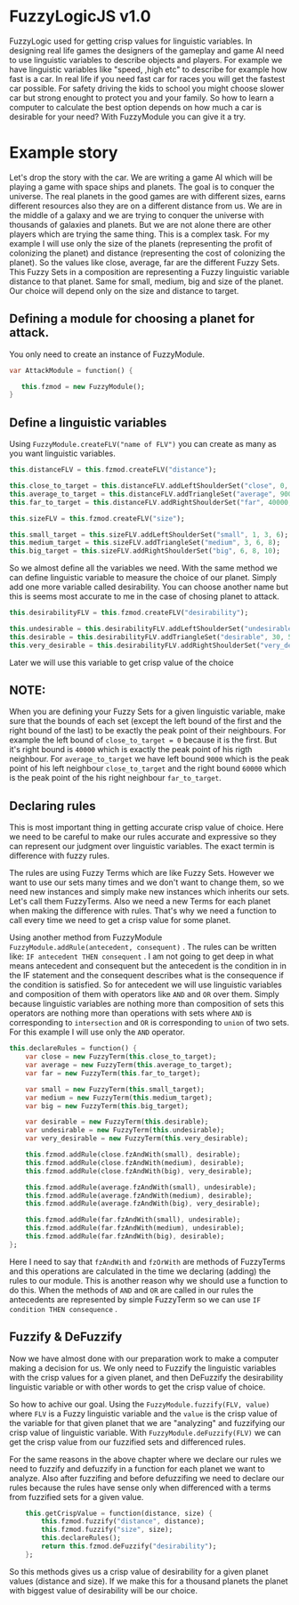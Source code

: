 FuzzyLogicJS v1.0
=================
FuzzyLogic used for getting crisp values for linguistic variables.
In designing real life games the designers of the gameplay and game AI need to use linguistic 
variables to describe objects and players. For example we have linguistic variables like "speed, 
 ,high etc" to describe for example how fast is a car. In real life if you need fast car 
for races you will get the fastest car possible. For safety driving the kids to school you might 
choose slower car but strong enought to protect you and your family. So how to learn a computer 
to calculate the best option depends on how much a car is desirable for your need? With FuzzyModule
you can give it a try.


Example story
=============
Let's drop the story with the car. We are writing a game AI which will be playing a game with 
space ships and planets. The goal is to conquer the universe. The real planets in the good games 
are with different sizes, earns different resources also they are on a different distance from us.
We are in the middle of a galaxy and we are trying to conquer the universe with thousands of 
galaxies and planets. But we are not alone there are other players which are trying the same thing.
This is a complex task. For my example I will use only the size of the planets (representing 
the profit of colonizing the planet) and distance (representing the cost of colonizing the planet).
So the values like close, average, far are the different Fuzzy Sets. This Fuzzy Sets in a composition
 are representing a Fuzzy linguistic variable distance to that planet. Same for small, medium, big and
 size of the planet. Our choice will depend only on the size and distance to target.

Defining a module for choosing a planet for attack.
---------------------------------------------------
 You only need to create an instance of FuzzyModule.

 ```dart
 var AttackModule = function() {

    this.fzmod = new FuzzyModule();
}
```

Define a linguistic variables
-----------------------------
 Using ```FuzzyModule.createFLV("name of FLV")``` you can create as many as you want linguistic
 variables.

```dart
this.distanceFLV = this.fzmod.createFLV("distance");

this.close_to_target = this.distanceFLV.addLeftShoulderSet("close", 0, 9000, 40000);
this.average_to_target = this.distanceFLV.addTriangleSet("average", 9000, 40000, 60000);
this.far_to_target = this.distanceFLV.addRightShoulderSet("far", 40000, 60000, 400000);

this.sizeFLV = this.fzmod.createFLV("size");

this.small_target = this.sizeFLV.addLeftShoulderSet("small", 1, 3, 6);
this.medium_target = this.sizeFLV.addTriangleSet("medium", 3, 6, 8);
this.big_target = this.sizeFLV.addRightShoulderSet("big", 6, 8, 10);
```

So we almost define all the variables we need. With the same method we can define linguistic
variable to measure the choice of our planet. Simply add one more variable called desirability.
You can choose another name but this is seems most accurate to me in the case of chosing planet
to attack.

```dart
this.desirabilityFLV = this.fzmod.createFLV("desirability");

this.undesirable = this.desirabilityFLV.addLeftShoulderSet("undesirable", 0, 30, 50);
this.desirable = this.desirabilityFLV.addTriangleSet("desirable", 30, 50, 70);
this.very_desirable = this.desirabilityFLV.addRightShoulderSet("very_desirable", 50, 70, 100);
```
Later we will use this variable to get crisp value of the choice


NOTE:
-----
When you are defining your Fuzzy Sets for a given linguistic variable, make sure that the bounds of each
set (except the left bound of the first and the right bound of the last) to be exactly the peak point
of their neighbours. For example the left bound of ```close_to_target = 0``` because it is the first.
But it's right bound is ```40000``` which is exactly the peak point of his rigth neighbour. For 
```average_to_target``` we have left bound ```9000``` which is the peak point of his left neighbour 
```close_to_target``` and the right bound ```60000``` which is the peak point of the his right neighbour ```far_to_target```.


Declaring rules
---------------
This is most important thing in getting accurate crisp value of choice. Here we need to be 
careful to make our rules accurate and expressive so they can represent our judgment over
linguistic variables. The exact termin is difference with fuzzy rules.

The rules are using Fuzzy Terms which are like Fuzzy Sets. However we want to use our sets many times
and we don't want to change them, so we need new instances and simply make new instances which inherits
our sets. Let's call them FuzzyTerms. Also we need a new Terms for each planet when making the difference
with rules. That's why we need a function to call every time we need to get a crisp value for some planet.

Using another method from FuzzyModule ``` FuzzyModule.addRule(antecedent, consequent)``` . 
The rules can be written like:  ```IF antecedent THEN consequent``` . I am not 
going to get deep in what means antecedent and consequent but the antecedent is the condition in
in the IF statement and the consequent describes what is the consequence if the condition is satisfied.
So for antecedent we will use linguistic variables and composition of them with operators like
```AND``` and ```OR``` over them. Simply because linguistic variables are nothing more than composition of sets
this operators are nothing more than operations with sets where ```AND``` is corresponding to ```intersection``` and ```OR``` is 
corresponding to ```union``` of two sets. For this example I will use only the ```AND``` operator.


```dart
this.declareRules = function() {
    var close = new FuzzyTerm(this.close_to_target);
    var average = new FuzzyTerm(this.average_to_target);
    var far = new FuzzyTerm(this.far_to_target);

    var small = new FuzzyTerm(this.small_target);
    var medium = new FuzzyTerm(this.medium_target);
    var big = new FuzzyTerm(this.big_target);

    var desirable = new FuzzyTerm(this.desirable);
    var undesirable = new FuzzyTerm(this.undesirable);
    var very_desirable = new FuzzyTerm(this.very_desirable);

    this.fzmod.addRule(close.fzAndWith(small), desirable);
    this.fzmod.addRule(close.fzAndWith(medium), desirable);
    this.fzmod.addRule(close.fzAndWith(big), very_desirable);

    this.fzmod.addRule(average.fzAndWith(small), undesirable);
    this.fzmod.addRule(average.fzAndWith(medium), desirable);
    this.fzmod.addRule(average.fzAndWith(big), very_desirable);

    this.fzmod.addRule(far.fzAndWith(small), undesirable);
    this.fzmod.addRule(far.fzAndWith(medium), undesirable);
    this.fzmod.addRule(far.fzAndWith(big), desirable);
};
```

Here I need to say that ```fzAndWith``` and ```fzOrWith``` are methods of FuzzyTerms and this operations
are calculated in the time we declaring (adding) the rules to our module. This is another reason why we
should use a function to do this. When the methods of ```AND``` and ```OR``` are called in our rules the
antecedents are represented by simple FuzzyTerm so we can use ```IF condition THEN consequence``` .


Fuzzify & DeFuzzify
-------------------

Now we have almost done with our preparation work to make a computer making a decision for us. 
We only need to Fuzzify the linguistic variables with the crisp values for a given planet, and then
DeFuzzify the desirability linguistic variable or with other words to get the crisp value of choice.

So how to achive our goal.
Using the ```FuzzyModule.fuzzify(FLV, value)``` where ```FLV``` is a Fuzzy linguistic variable and the 
```value``` is the crisp value of the variable for that given planet that we are "analyzing" and 
fuzzifying our crisp value of linguistic variable. With ```FuzzyModule.deFuzzify(FLV)``` we can get the crisp value from our fuzzified sets and differenced rules.


For the same reasons in the above chapter where we declare our rules we need to fuzzify and defuzzify
in a function for each planet we want to analyze. Also after fuzzifing and before defuzzifing we need to
declare our rules because the rules have sense only when differenced with a terms from fuzzified sets for a given value.

```dart
    this.getCrispValue = function(distance, size) {
        this.fzmod.fuzzify("distance", distance);
        this.fzmod.fuzzify("size", size);
        this.declareRules();
        return this.fzmod.deFuzzify("desirability");
    };
```
So this methods gives us a crisp value of desirability for a given planet values (distance and size).
If we make this for a thousand planets the planet with biggest value of desirability will be our choice.